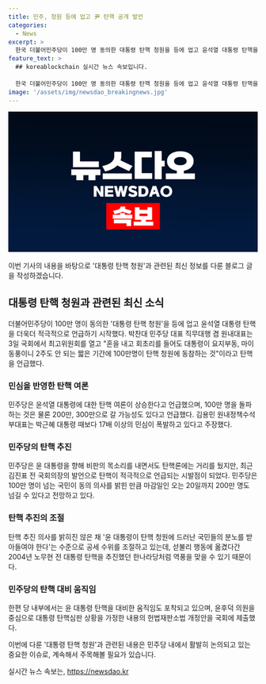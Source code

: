 ```yaml
---
title: 민주, 청원 등에 업고 尹 탄핵 공개 발언
categories:
  - News
excerpt: >
  한국 더불어민주당이 100만 명 동의한 대통령 탄핵 청원을 등에 업고 윤석열 대통령 탄핵을 더욱 적극적으로 언급하기 시작했다. 또한, 공개석상에서 윤 대통령 탄핵에 대한 여론을 부각하고, 윤 대통령의 최근 지지도와 이전 대통령의 탄핵 여론을 비교하여 탄핵을 언급하며 공세를 이어가고 있다. 이는 민심을 다스리며 수위를 조절하고자 하는 의도로 해석된다. 또한, 윤 대통령 탄핵을 대비한 움직임과 행동계획도 발표될 예정이다. 윤 대통령은 탄핵 청원 동의 숫자를 고리로 탄핵을 주장하고 있다.
feature_text: >
  ## koreablockchain 실시간 뉴스 속보입니다.

  한국 더불어민주당이 100만 명 동의한 대통령 탄핵 청원을 등에 업고 윤석열 대통령 탄핵을 더욱 적극적으로 언급하기 시작했다. 또한, 공개석상에서 윤 대통령 탄핵에 대한 여론을 부각하고, 윤 대통령의 최근 지지도와 이전 대통령의 탄핵 여론을 비교하여 탄핵을 언급하며 공세를 이어가고 있다. 이는 민심을 다스리며 수위를 조절하고자 하는 의도로 해석된다. 또한, 윤 대통령 탄핵을 대비한 움직임과 행동계획도 발표될 예정이다. 윤 대통령은 탄핵 청원 동의 숫자를 고리로 탄핵을 주장하고 있다.
image: '/assets/img/newsdao_breakingnews.jpg'
---
```


<p><img src="/assets/img/newsdao_breakingnews.jpg" alt="koreablockchain 속보" /></p>

<p>이번 기사의 내용을 바탕으로 '대통령 탄핵 청원'과 관련된 최신 정보를 다룬 블로그 글을 작성하겠습니다. </p>

<h2 data-ke-size="size26">대통령 탄핵 청원과 관련된 최신 소식</h2>

<p data-ke-size="size16">더불어민주당이 100만 명이 동의한 '대통령 탄핵 청원'을 등에 업고 윤석열 대통령 탄핵을 더욱더 적극적으로 언급하기 시작했다. 박찬대 민주당 대표 직무대행 겸 원내대표는 3일 국회에서 최고위원회를 열고 "혼을 내고 회초리를 들어도 대통령이 요지부동, 마이동풍이니 2주도 안 되는 짧은 기간에 100만명이 탄핵 청원에 동참하는 것"이라고 탄핵을 언급했다.</p>

<h3>민심을 반영한 탄핵 여론</h3>

<p data-ke-size="size16">민주당은 윤석열 대통령에 대한 탄핵 여론이 상승한다고 언급했으며, 100만 명을 돌파하는 것은 물론 200만, 300만으로 갈 가능성도 있다고 언급했다. 김용민 원내정책수석부대표는 박근혜 대통령 때보다 17배 이상의 민심이 폭발하고 있다고 주장했다.</p>

<h3>민주당의 탄핵 추진</h3>

<p data-ke-size="size16">민주당은 윤 대통령을 향해 비판의 목소리를 내면서도 탄핵론에는 거리를 뒀지만, 최근 김진표 전 국회의장의 발언으로 탄핵이 적극적으로 언급되는 시발점이 되었다. 민주당은 100만 명이 넘는 국민이 동의 의사를 밝힌 만큼 마감일인 오는 20일까지 200만 명도 넘길 수 있다고 전망하고 있다.</p>

<h3>탄핵 추진의 조절</h3>

<p data-ke-size="size16">탄핵 추진 의사를 밝히진 않은 채 '윤 대통령이 탄핵 청원에 드러난 국민들의 분노를 받아들여야 한다'는 수준으로 공세 수위를 조절하고 있는데, 섣불리 행동에 옮겼다간 2004년 노무현 전 대통령 탄핵을 추진했던 한나라당처럼 역풍을 맞을 수 있기 때문이다.</p>

<h3>민주당의 탄핵 대비 움직임</h3>

<p data-ke-size="size16">한편 당 내부에서는 윤 대통령 탄핵을 대비한 움직임도 포착되고 있으며, 윤후덕 의원을 중심으로 대통령 탄핵심판 상황을 가정한 내용의 헌법재판소법 개정안을 국회에 제출했다.</p>

<p>이번에 다룬 '대통령 탄핵 청원'과 관련된 내용은 민주당 내에서 활발히 논의되고 있는 중요한 이슈로, 계속해서 주목해볼 필요가 있습니다.</p>
실시간 뉴스 속보는, <a href="https://newsdao.kr" rel="dofollow">https://newsdao.kr</a>


